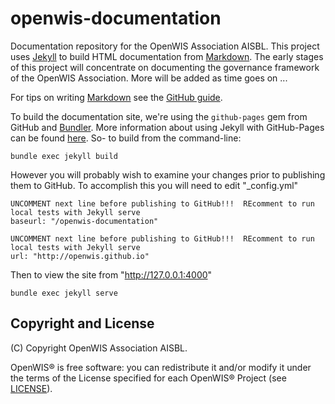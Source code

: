 # openwis-documentation
Documentation repository for the OpenWIS Association AISBL. This project uses [Jekyll](https://jekyllrb.com/) to build HTML documentation from [Markdown](https://daringfireball.net/projects/markdown/). The early stages of this project will concentrate on documenting the governance framework of the OpenWIS Association. More will be added as time goes on ...

For tips on writing [Markdown](https://daringfireball.net/projects/markdown/) see the [GitHub guide](https://guides.github.com/features/mastering-markdown/).

To build the documentation site, we're using the `github-pages` gem from GitHub and [Bundler](http://bundler.io/). More information about using Jekyll with GitHub-Pages can be found [here](https://jekyllrb.com/docs/github-pages/). So- to build from the command-line:

```
bundle exec jekyll build
```

However you will probably wish to examine your changes prior to publishing them to GitHub.  To accomplish this you will need to edit "_config.yml"

```
UNCOMMENT next line before publishing to GitHub!!!  REcomment to run local tests with Jekyll serve
baseurl: "/openwis-documentation"

UNCOMMENT next line before publishing to GitHub!!!  REcomment to run local tests with Jekyll serve
url: "http://openwis.github.io"
```

Then to view the site from "http://127.0.0.1:4000"

```
bundle exec jekyll serve
```

Copyright and License
---------------------
(C) Copyright OpenWIS Association AISBL.

OpenWIS® is free software: you can redistribute it and/or modify it under the terms of the License specified for each OpenWIS® Project (see [LICENSE](./LICENSE)).
